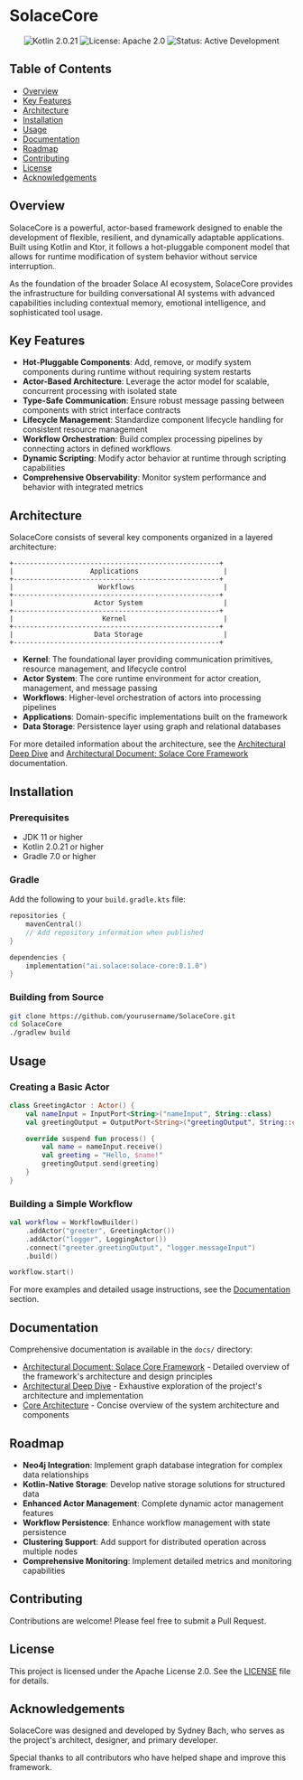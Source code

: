 # SolaceCore

<div align="center">
  <img src="https://img.shields.io/badge/kotlin-2.0.21-blue.svg" alt="Kotlin 2.0.21">
  <img src="https://img.shields.io/badge/license-Apache%202.0-green.svg" alt="License: Apache 2.0">
  <img src="https://img.shields.io/badge/status-active%20development-brightgreen.svg" alt="Status: Active Development">
</div>

## Table of Contents

- [Overview](#overview)
- [Key Features](#key-features)
- [Architecture](#architecture)
- [Installation](#installation)
- [Usage](#usage)
- [Documentation](#documentation)
- [Roadmap](#roadmap)
- [Contributing](#contributing)
- [License](#license)
- [Acknowledgements](#acknowledgements)

## Overview

SolaceCore is a powerful, actor-based framework designed to enable the development of flexible, resilient, and dynamically adaptable applications. Built using Kotlin and Ktor, it follows a hot-pluggable component model that allows for runtime modification of system behavior without service interruption.

As the foundation of the broader Solace AI ecosystem, SolaceCore provides the infrastructure for building conversational AI systems with advanced capabilities including contextual memory, emotional intelligence, and sophisticated tool usage.

## Key Features

- **Hot-Pluggable Components**: Add, remove, or modify system components during runtime without requiring system restarts
- **Actor-Based Architecture**: Leverage the actor model for scalable, concurrent processing with isolated state
- **Type-Safe Communication**: Ensure robust message passing between components with strict interface contracts
- **Lifecycle Management**: Standardize component lifecycle handling for consistent resource management
- **Workflow Orchestration**: Build complex processing pipelines by connecting actors in defined workflows
- **Dynamic Scripting**: Modify actor behavior at runtime through scripting capabilities
- **Comprehensive Observability**: Monitor system performance and behavior with integrated metrics

## Architecture

SolaceCore consists of several key components organized in a layered architecture:

```
+---------------------------------------------------+
|                   Applications                     |
+---------------------------------------------------+
|                     Workflows                      |
+---------------------------------------------------+
|                    Actor System                    |
+---------------------------------------------------+
|                      Kernel                        |
+---------------------------------------------------+
|                    Data Storage                    |
+---------------------------------------------------+
```

- **Kernel**: The foundational layer providing communication primitives, resource management, and lifecycle control
- **Actor System**: The core runtime environment for actor creation, management, and message passing
- **Workflows**: Higher-level orchestration of actors into processing pipelines
- **Applications**: Domain-specific implementations built on the framework
- **Data Storage**: Persistence layer using graph and relational databases

For more detailed information about the architecture, see the [Architectural Deep Dive](docs/Architectural_Deepdive.md) and [Architectural Document: Solace Core Framework](docs/Architectural_Document_Solace_Core_Framework.md) documentation.

## Installation

### Prerequisites

- JDK 11 or higher
- Kotlin 2.0.21 or higher
- Gradle 7.0 or higher

### Gradle

Add the following to your `build.gradle.kts` file:

```kotlin
repositories {
    mavenCentral()
    // Add repository information when published
}

dependencies {
    implementation("ai.solace:solace-core:0.1.0")
}
```

### Building from Source

```bash
git clone https://github.com/yourusername/SolaceCore.git
cd SolaceCore
./gradlew build
```

## Usage

### Creating a Basic Actor

```kotlin
class GreetingActor : Actor() {
    val nameInput = InputPort<String>("nameInput", String::class)
    val greetingOutput = OutputPort<String>("greetingOutput", String::class)

    override suspend fun process() {
        val name = nameInput.receive()
        val greeting = "Hello, $name!"
        greetingOutput.send(greeting)
    }
}
```

### Building a Simple Workflow

```kotlin
val workflow = WorkflowBuilder()
    .addActor("greeter", GreetingActor())
    .addActor("logger", LoggingActor())
    .connect("greeter.greetingOutput", "logger.messageInput")
    .build()

workflow.start()
```

For more examples and detailed usage instructions, see the [Documentation](#documentation) section.

## Documentation

Comprehensive documentation is available in the `docs/` directory:

- [Architectural Document: Solace Core Framework](docs/Architectural_Document_Solace_Core_Framework.md) - Detailed overview of the framework's architecture and design principles
- [Architectural Deep Dive](docs/Architectural_Deepdive.md) - Exhaustive exploration of the project's architecture and implementation
- [Core Architecture](docs/Architectural_Document_Solace_Core_Framework.md) - Concise overview of the system architecture and components

## Roadmap

- **Neo4j Integration**: Implement graph database integration for complex data relationships
- **Kotlin-Native Storage**: Develop native storage solutions for structured data
- **Enhanced Actor Management**: Complete dynamic actor management features
- **Workflow Persistence**: Enhance workflow management with state persistence
- **Clustering Support**: Add support for distributed operation across multiple nodes
- **Comprehensive Monitoring**: Implement detailed metrics and monitoring capabilities

## Contributing

Contributions are welcome! Please feel free to submit a Pull Request.

## License

This project is licensed under the Apache License 2.0. See the [LICENSE](LICENSE) file for details.

## Acknowledgements

SolaceCore was designed and developed by Sydney Bach, who serves as the project's architect, designer, and primary developer.

Special thanks to all contributors who have helped shape and improve this framework.
